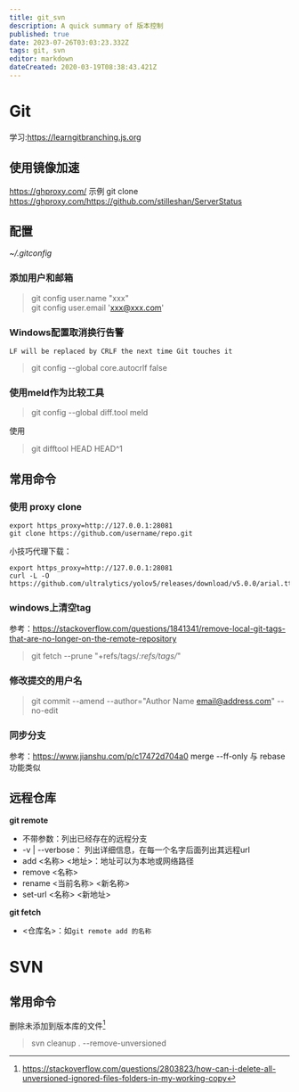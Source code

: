 ```yaml
---
title: git_svn
description: A quick summary of 版本控制
published: true
date: 2023-07-26T03:03:23.332Z
tags: git, svn
editor: markdown
dateCreated: 2020-03-19T08:38:43.421Z
---
```


# Git
学习:https://learngitbranching.js.org

## 使用镜像加速
https://ghproxy.com/
示例
git clone https://ghproxy.com/https://github.com/stilleshan/ServerStatus

## 配置
*~/.gitconfig*
### 添加用户和邮箱
>git config user.name "xxx"  
git config user.email 'xxx@xxx.com' 

### Windows配置取消换行告警
```
LF will be replaced by CRLF the next time Git touches it
```
>git config --global core.autocrlf false
### 使用meld作为比较工具
>git config --global  diff.tool  meld

使用
>git difftool HEAD HEAD^1

## 常用命令
### 使用 proxy clone
```
export https_proxy=http://127.0.0.1:28081
git clone https://github.com/username/repo.git
```
小技巧代理下载：
```
export https_proxy=http://127.0.0.1:28081
curl -L -O  https://github.com/ultralytics/yolov5/releases/download/v5.0.0/arial.ttl
```

### windows上清空tag
参考：https://stackoverflow.com/questions/1841341/remove-local-git-tags-that-are-no-longer-on-the-remote-repository

>git fetch --prune <remote> "+refs/tags/*:refs/tags/*"


### 修改提交的用户名
> git commit --amend --author="Author Name <email@address.com>" --no-edit

### 同步分支
参考：https://www.jianshu.com/p/c17472d704a0
merge --ff-only 与 rebase 功能类似

## 远程仓库
**git remote**

- 不带参数：列出已经存在的远程分支
- -v | --verbose： 列出详细信息，在每一个名字后面列出其远程url
- add <名称> <地址>：地址可以为本地或网络路径
- remove <名称>
- rename <当前名称> <新名称>
- set-url <名称> <新地址>


**git fetch**

- <仓库名>：如`git remote add 的名称`


# SVN
## 常用命令

删除未添加到版本库的文件[^svnRemove]
>svn cleanup . --remove-unversioned

[^svnRemove]:https://stackoverflow.com/questions/2803823/how-can-i-delete-all-unversioned-ignored-files-folders-in-my-working-copy